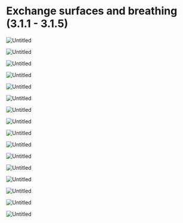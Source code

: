 # Exchange surfaces and breathing (3.1.1 - 3.1.5)

![Untitled](Exchange%20surfaces%20and%20breathing%20(3%201%201%20-%203%201%205)%20ba61f606a6ba4888b986d0200ba0ba33/Untitled.png)

![Untitled](Exchange%20surfaces%20and%20breathing%20(3%201%201%20-%203%201%205)%20ba61f606a6ba4888b986d0200ba0ba33/Untitled%201.png)

![Untitled](Exchange%20surfaces%20and%20breathing%20(3%201%201%20-%203%201%205)%20ba61f606a6ba4888b986d0200ba0ba33/Untitled%202.png)

![Untitled](Exchange%20surfaces%20and%20breathing%20(3%201%201%20-%203%201%205)%20ba61f606a6ba4888b986d0200ba0ba33/Untitled%203.png)

![Untitled](Exchange%20surfaces%20and%20breathing%20(3%201%201%20-%203%201%205)%20ba61f606a6ba4888b986d0200ba0ba33/Untitled%204.png)

![Untitled](Exchange%20surfaces%20and%20breathing%20(3%201%201%20-%203%201%205)%20ba61f606a6ba4888b986d0200ba0ba33/Untitled%205.png)

![Untitled](Exchange%20surfaces%20and%20breathing%20(3%201%201%20-%203%201%205)%20ba61f606a6ba4888b986d0200ba0ba33/Untitled%206.png)

![Untitled](Exchange%20surfaces%20and%20breathing%20(3%201%201%20-%203%201%205)%20ba61f606a6ba4888b986d0200ba0ba33/Untitled%207.png)

![Untitled](Exchange%20surfaces%20and%20breathing%20(3%201%201%20-%203%201%205)%20ba61f606a6ba4888b986d0200ba0ba33/Untitled%208.png)

![Untitled](Exchange%20surfaces%20and%20breathing%20(3%201%201%20-%203%201%205)%20ba61f606a6ba4888b986d0200ba0ba33/Untitled%209.png)

![Untitled](Exchange%20surfaces%20and%20breathing%20(3%201%201%20-%203%201%205)%20ba61f606a6ba4888b986d0200ba0ba33/Untitled%2010.png)

![Untitled](Exchange%20surfaces%20and%20breathing%20(3%201%201%20-%203%201%205)%20ba61f606a6ba4888b986d0200ba0ba33/Untitled%2011.png)

![Untitled](Exchange%20surfaces%20and%20breathing%20(3%201%201%20-%203%201%205)%20ba61f606a6ba4888b986d0200ba0ba33/Untitled%2012.png)

![Untitled](Exchange%20surfaces%20and%20breathing%20(3%201%201%20-%203%201%205)%20ba61f606a6ba4888b986d0200ba0ba33/Untitled%2013.png)

![Untitled](Exchange%20surfaces%20and%20breathing%20(3%201%201%20-%203%201%205)%20ba61f606a6ba4888b986d0200ba0ba33/Untitled%2014.png)

![Untitled](Exchange%20surfaces%20and%20breathing%20(3%201%201%20-%203%201%205)%20ba61f606a6ba4888b986d0200ba0ba33/Untitled%2015.png)